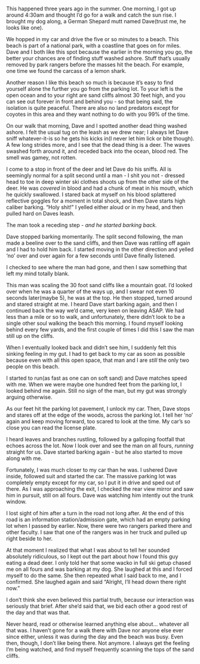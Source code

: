 This happened three years ago in the summer. One morning, I got up around 4:30am and thought I’d go for a walk and catch the sun rise. I brought my dog along, a German Shepard mutt named Dave(trust me, he looks like one).

We hopped in my car and drive the five or so minutes to a beach. This beach is part of a national park, with a coastline that goes on for miles. Dave and I both like this spot because the earlier in the morning you go, the better your chances are of finding stuff washed ashore. Stuff that’s usually removed by park rangers before the masses hit the beach. For example, one time we found the carcass of a lemon shark.

Another reason I like this beach so much is because it’s easy to find yourself alone the further you go from the parking lot. To your left is the open ocean and to your right are sand cliffs almost 30 feet high, and you can see out forever in front and behind you - so that being said, the isolation is quite peaceful. There are also no land predators except for coyotes in this area and they want nothing to do with you 99% of the time.

On our walk that morning, Dave and I spotted another dead thing washed ashore. I felt the usual tug on the leash as we drew near; I always let Dave sniff whatever-it-is so he gets his kicks in(I never let him lick or bite though). A few long strides more, and I see that the dead thing is a deer. The waves swashed forth around it, and receded back into the ocean, blood red. The smell was gamey, not rotten.

I come to a stop in front of the deer and let Dave do his sniffs. All is seemingly normal for a split second until a man - I shit you not - dressed head to toe in deep winter ski clothes shoots up from the other side of the deer. He was *covered* in blood and had a chunk of meat in his mouth, which he quickly swallowed. I stared back at myself on his blood splattered reflective goggles for a moment in total shock, and then Dave starts high caliber barking. “Holy shit!” I yelled either aloud or in my head, and then pulled hard on Daves leash.

The man took a receding step - *and he started barking back.*

Dave stopped barking momentarily. The split second following, the man made a beeline over to the sand cliffs, and then Dave was rattling off again and I had to hold him back. I started moving in the other direction and yelled ‘no’ over and over again for a few seconds until Dave finally listened.

I checked to see where the man had gone, and then I saw something that left my mind totally blank.

This man was scaling the 30 foot sand cliffs like a mountain goat. I’d looked over when he was a quarter of the ways up, and I swear not even 10 seconds later(maybe 5), he was at the top. He then stopped, turned around and stared straight at me. I heard Dave start barking again, and then I continued back the way we’d came, very keen on leaving ASAP. We had less than a mile or so to walk, and unfortunately, there didn’t look to be a single other soul walking the beach this morning. I found myself looking behind every few yards, and the first couple of times I did this I saw the man still up on the cliffs. 

When I eventually looked back and didn’t see him, I suddenly felt this sinking feeling in my gut. I had to get back to my car as soon as possible because even with all this open space, that man and I are *still* the only two people on this beach.

I started to run(as fast as one can on soft sand) and Dave matches speed with me. When we were maybe one hundred feet from the parking lot, I looked behind me again. Still no sign of the man, but my gut was strongly arguing otherwise.

As our feet hit the parking lot pavement, I unlock my car. Then, Dave stops and stares off at the edge of the woods, across the parking lot. I tell her ‘no’ again and keep moving forward, too scared to look at the time. My car’s so close you can read the license plate.

I heard leaves and branches rustling, followed by a galloping footfall that echoes across the lot. Now I look over and see the man on all fours, *running* straight for us. Dave started barking again - but he also started to move along with me.

Fortunately, I was much closer to my car than he was. I ushered Dave inside, followed suit and started the car. The massive parking lot was completely empty except for my car, so I put it in drive and sped out of there. As I was approaching the exit, I checked the rear view mirror and saw him in pursuit, still on all fours. Dave was watching him intently out the trunk window.

I lost sight of him after a turn in the road not long after. At the end of this road is an information station/admission gate, which had an empty parking lot when I passed by earlier. Now, there were two rangers parked there and other faculty. I saw that one of the rangers was in her truck and pulled up right beside to her. 

At that moment I realized that what I was about to tell her sounded absolutely ridiculous, so I kept out the part about how I found this guy eating a dead deer. I only told her that some wacko in full ski getup chased me on all fours and was barking at my dog. She laughed at this and I forced myself to do the same. She then repeated what I said back to me, and I confirmed. She laughed again and said “Alright, I’ll head down there right now.” 

I don’t think she even believed this partial truth, because our interaction was seriously that brief. After she’d said that, we bid each other a good rest of the day and that was that.

Never heard, read or otherwise learned anything else about… whatever all that was. I haven’t gone for a walk there with Dave nor anyone else ever since either, unless it was during the day and the beach was busy. Even then, though, I don’t like being there. Not anymore. I always get the feeling I’m being watched, and find myself frequently scanning the tops of the sand cliffs.